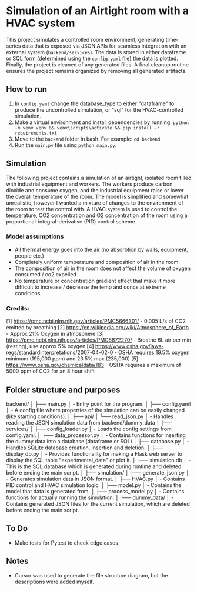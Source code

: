 # Simulation of an Airtight room with a HVAC system

This project simulates a controlled room environment, generating time-series data that is exposed via JSON APIs for seamless integration with an external system (`backend/services`). The data is stored in either dataframe or SQL form (determined using the `config.yaml` file) the data is plotted. Finally, the project is cleaned of any generated files. A final cleanup routine ensures the project remains organized by removing all generated artifacts.


## How to run
1. In `config.yaml` change the database_type to either "dataframe" to produce the uncontrolled simulation, or "sql" for the HVAC-controlled simulation.
2. Make a virtual environment and install dependencies by running:
`python -m venv venv && venv\scripts\activate && pip install -r requirements.txt`
3. Move to the `backend` folder in bash. For example: `cd backend`.
4. Run the `main.py` file using `python main.py`.


## Simulation
The following project contains a simulation of an airtight, isolated room filled with industrial equipment and workers. The workers produce carbon dioxide and consume oxygen, and the industrial equipment raise or lower the overall temperature of the room. The model is simplified and somewhat unrealistic, however I wanted a mixture of changes to the environment of the room to test the control with. A HVAC system is used to control the temperature, CO2 concentration and O2 concentration of the room using a proportional-integral-derivative (PID) control scheme.

### Model assumptions
- All thermal energy goes into the air (no absorbtion by walls, equipment, people etc.)
- Completely uniform temperature and composition of air in the room.
- The composition of air in the room does not affect the volume of oxygen consumed / co2 expelled
- No temperature or concentration gradient effect that make it more difficult to increase / decrease the temp and concs at extreme conditions.

### Credits:
[1] https://pmc.ncbi.nlm.nih.gov/articles/PMC5666301/ - 0.005 L/s of CO2 emitted by breathing
[2] https://en.wikipedia.org/wiki/Atmosphere_of_Earth - Approx 21% Oxygen in atmosphere
[3] https://pmc.ncbi.nlm.nih.gov/articles/PMC8672270/ - Breathe 6L air per min (resting), use approx 5% oxygen
[4] https://www.osha.gov/laws-regs/standardinterpretations/2007-04-02-0 - OSHA requires 19.5% oxygen minimum (195,000 ppm) and 23.5% max (235,000)
[5] https://www.osha.gov/chemicaldata/183 - OSHA requires a maximum of 5000 ppm of CO2 for an 8 hour shift


## Folder structure and purposes
backend/
│
├── main.py
│   - Entry point for the program.
│
├── config.yaml
│   - A config file where properties of the simulation can be easily changed (like starting conditions).
│
├── api/
│   └── read_json.py
│       - Handles reading the JSON simulation data from backend/dummy_data
│
├── services/
│   ├── config_loader.py
│       - Loads the config settings from config.yaml.
│   ├── data_processor.py
│       - Contains functions for inserting the dummy data into a database (dataframe or SQL)
│   ├── database.py
│       - Handles SQLite database creation, insertion and deletion.
│   ├── display_db.py
│       - Provides functionality for making a Flask web server to display the SQL table "experimental_data" or plot it.
│   ├── simulation.db
│       - This is the SQL database which is generated during runtime and deleted before ending the main script.
│
├── simulation/
│   ├── generate_json.py
│       - Generates simulation data in JSON format.
│   ├── HVAC.py
│       - Contains PID control and HVAC simulation logic.
│   ├── model.py
│       - Contains the model that data is generated from.
│   ├── process_model.py
│       - Contains functions for actually running the simulation.
│   └── dummy_data/
│       - Contains generated JSON files for the current simulation, which are deleted before ending the main script.


## To Do
- Make tests for Pytest to check edge cases.

## Notes
- Cursor was used to generate the file structure diagram, but the descriptions were added myself.
